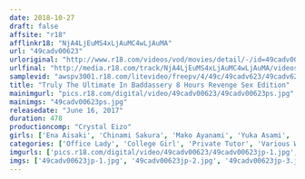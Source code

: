 ```yaml
---
date: 2018-10-27
draft: false
affsite: "r18"
afflinkr18: "NjA4LjEuMS4xLjAuMC4wLjAuMA"
url: "49cadv00623"
urloriginal: "http://www.r18.com/videos/vod/movies/detail/-/id=49cadv00623"
urlfinal: "http://media.r18.com/track/NjA4LjEuMS4xLjAuMC4wLjAuMA/videos/vod/movies/detail/-/id=49cadv00623"
samplevid: "awspv3001.r18.com/litevideo/freepv/4/49c/49cadv623/49cadv623_dmb_w.mp4"
title: "Truly The Ultimate In Baddassery 8 Hours Revenge Sex Edition"
mainimgurl: "pics.r18.com/digital/video/49cadv00623/49cadv00623ps.jpg"
mainimgs: "49cadv00623ps.jpg"
releasedate: "June 16, 2017"
duration: 478
productioncomp: "Crystal Eizo"
girls: ['Ena Aisaki', 'Chinami Sakura', 'Mako Ayanami', 'Yuka Asami', 'Serina Fukami', 'Rina Ayana (Akari Nanahara)', 'Anna Sata', 'Maho Kiritani', 'Emi Sakashita']
categories: ['Office Lady', 'College Girl', 'Private Tutor', 'Various Worker', 'Married Woman', 'Drama', 'Creampie', 'BUKKAKE', 'Sex Toys', 'Bondage']
imgurls: ['pics.r18.com/digital/video/49cadv00623/49cadv00623jp-1.jpg', 'pics.r18.com/digital/video/49cadv00623/49cadv00623jp-2.jpg', 'pics.r18.com/digital/video/49cadv00623/49cadv00623jp-3.jpg', 'pics.r18.com/digital/video/49cadv00623/49cadv00623jp-4.jpg', 'pics.r18.com/digital/video/49cadv00623/49cadv00623jp-5.jpg', 'pics.r18.com/digital/video/49cadv00623/49cadv00623jp-6.jpg', 'pics.r18.com/digital/video/49cadv00623/49cadv00623jp-7.jpg', 'pics.r18.com/digital/video/49cadv00623/49cadv00623jp-8.jpg', 'pics.r18.com/digital/video/49cadv00623/49cadv00623jp-9.jpg', 'pics.r18.com/digital/video/49cadv00623/49cadv00623jp-10.jpg', 'pics.r18.com/digital/video/49cadv00623/49cadv00623jp-11.jpg', 'pics.r18.com/digital/video/49cadv00623/49cadv00623jp-12.jpg', 'pics.r18.com/digital/video/49cadv00623/49cadv00623jp-13.jpg', 'pics.r18.com/digital/video/49cadv00623/49cadv00623jp-14.jpg', 'pics.r18.com/digital/video/49cadv00623/49cadv00623jp-15.jpg', 'pics.r18.com/digital/video/49cadv00623/49cadv00623jp-16.jpg', 'pics.r18.com/digital/video/49cadv00623/49cadv00623jp-17.jpg', 'pics.r18.com/digital/video/49cadv00623/49cadv00623jp-18.jpg', 'pics.r18.com/digital/video/49cadv00623/49cadv00623jp-19.jpg', 'pics.r18.com/digital/video/49cadv00623/49cadv00623jp-20.jpg']
imgs: ['49cadv00623jp-1.jpg', '49cadv00623jp-2.jpg', '49cadv00623jp-3.jpg', '49cadv00623jp-4.jpg', '49cadv00623jp-5.jpg', '49cadv00623jp-6.jpg', '49cadv00623jp-7.jpg', '49cadv00623jp-8.jpg', '49cadv00623jp-9.jpg', '49cadv00623jp-10.jpg', '49cadv00623jp-11.jpg', '49cadv00623jp-12.jpg', '49cadv00623jp-13.jpg', '49cadv00623jp-14.jpg', '49cadv00623jp-15.jpg', '49cadv00623jp-16.jpg', '49cadv00623jp-17.jpg', '49cadv00623jp-18.jpg', '49cadv00623jp-19.jpg', '49cadv00623jp-20.jpg']
---
```

